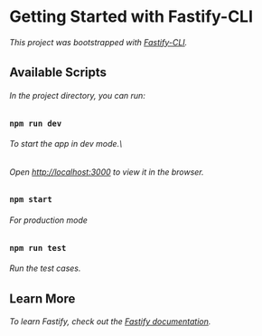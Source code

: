 # Getting Started with Fastify-CLI

###### This project was bootstrapped with [Fastify-CLI](https://github.com/fastify/fastify-cli).

## Available Scripts

###### In the project directory, you can run:

### `npm run dev`

###### To start the app in dev mode.\
###### Open [http://localhost:3000](http://localhost:3000) to view it in the browser.

### `npm start`

###### For production mode

### `npm run test`

###### Run the test cases.

## Learn More

###### To learn Fastify, check out the [Fastify documentation](https://www.fastify.io/docs/latest/).
